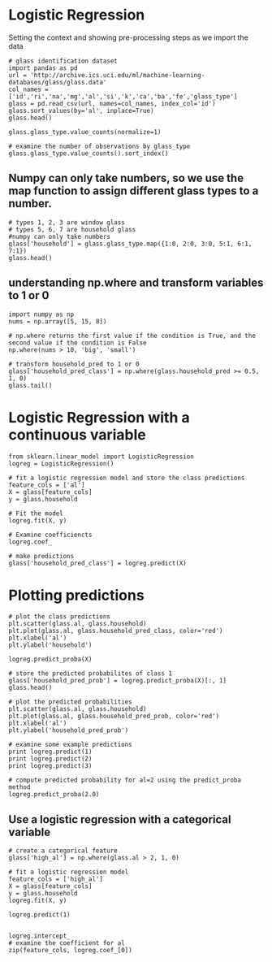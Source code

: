 # Logistic Regression

Setting the context and showing pre-processing steps as we import the data
```
# glass identification dataset
import pandas as pd
url = 'http://archive.ics.uci.edu/ml/machine-learning-databases/glass/glass.data'
col_names = ['id','ri','na','mg','al','si','k','ca','ba','fe','glass_type']
glass = pd.read_csv(url, names=col_names, index_col='id')
glass.sort_values(by='al', inplace=True)
glass.head() 

glass.glass_type.value_counts(normalize=1)

# examine the number of observations by glass_type
glass.glass_type.value_counts().sort_index()
```
## Numpy can only take numbers, so we use the map function to assign different glass types to a number. 
```
# types 1, 2, 3 are window glass
# types 5, 6, 7 are household glass
#numpy can only take numbers
glass['household'] = glass.glass_type.map({1:0, 2:0, 3:0, 5:1, 6:1, 7:1})
glass.head()
```
## understanding np.where and transform variables to 1 or 0
```
import numpy as np
nums = np.array([5, 15, 8])

# np.where returns the first value if the condition is True, and the second value if the condition is False
np.where(nums > 10, 'big', 'small')

# transform household_pred to 1 or 0
glass['household_pred_class'] = np.where(glass.household_pred >= 0.5, 1, 0)
glass.tail()
```
# Logistic Regression with a continuous variable
```
from sklearn.linear_model import LogisticRegression
logreg = LogisticRegression()

# fit a logistic regression model and store the class predictions
feature_cols = ['al']
X = glass[feature_cols]
y = glass.household

# Fit the model
logreg.fit(X, y)

# Examine coefficiencts
logreg.coef_

# make predictions
glass['household_pred_class'] = logreg.predict(X)
```
# Plotting predictions

```
# plot the class predictions
plt.scatter(glass.al, glass.household)
plt.plot(glass.al, glass.household_pred_class, color='red')
plt.xlabel('al')
plt.ylabel('household')

logreg.predict_proba(X)

# store the predicted probabilites of class 1
glass['household_pred_prob'] = logreg.predict_proba(X)[:, 1]
glass.head()

# plot the predicted probabilities
plt.scatter(glass.al, glass.household)
plt.plot(glass.al, glass.household_pred_prob, color='red')
plt.xlabel('al')
plt.ylabel('household_pred_prob')

# examine some example predictions
print logreg.predict(1)
print logreg.predict(2)
print logreg.predict(3)

# compute predicted probability for al=2 using the predict_proba method
logreg.predict_proba(2.0)
```
## Use a logistic regression with a categorical variable

```
# create a categorical feature
glass['high_al'] = np.where(glass.al > 2, 1, 0)

# fit a logistic regression model
feature_cols = ['high_al']
X = glass[feature_cols]
y = glass.household
logreg.fit(X, y)

logreg.predict(1)


logreg.intercept_
# examine the coefficient for al
zip(feature_cols, logreg.coef_[0])
```
